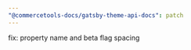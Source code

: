 ```yaml
---
"@commercetools-docs/gatsby-theme-api-docs": patch
---
```


fix: property name and beta flag spacing
